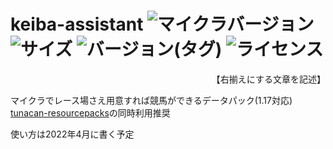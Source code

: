 # keiba-assistant ![マイクラバージョン](https://img.shields.io/badge/Minecraft%20Ver-Java%201.17-brightgreen) ![サイズ](https://img.shields.io/github/languages/code-size/tunakaniri/keiba-assistant) ![バージョン(タグ)](https://img.shields.io/github/v/release/tunakaniri/keiba-assistant?display_name=tag&include_prereleases) ![ライセンス](https://img.shields.io/github/license/tunakaniri/keiba-assistant)
<div style="text-align: right;">
【右揃えにする文章を記述】
</div>

マイクラでレース場さえ用意すれば競馬ができるデータパック(1.17対応)
[tunacan-resourcepacks](https://github.com/tunakaniri/tunacan-resourcepacks/)の同時利用推奨

使い方は2022年4月に書く予定
